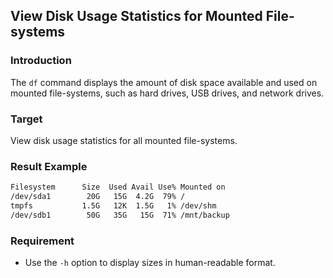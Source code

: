 ##  View Disk Usage Statistics for Mounted File-systems

### Introduction

The `df` command displays the amount of disk space available and used on mounted file-systems, such as hard drives, USB drives, and network drives.

### Target

View disk usage statistics for all mounted file-systems.

### Result Example

```bash
Filesystem      Size  Used Avail Use% Mounted on
/dev/sda1        20G   15G  4.2G  79% /
tmpfs           1.5G   12K  1.5G   1% /dev/shm
/dev/sdb1        50G   35G   15G  71% /mnt/backup
```

### Requirement

- Use the `-h` option to display sizes in human-readable format.
